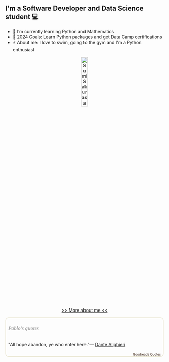 ## I'm a Software Developer and Data Science student 💻

- 🌱 I’m currently learning Python and Mathematics
- 🥅 2024 Goals: Learn Python packages and get Data Camp certifications
- ⚡ About me: I love to swim, going to the gym and I'm a Python enthusiast

<p align="center" style="margin: auto;"> 
  <img src="https://github.com/hacendaddy/hacendaddy/assets/45793792/42913cd9-a8a7-415f-b77f-9f3226115969" alt="Sumi Sakurasawa" width="20%" height="20%">
  <p align="center"><a href="https://hacendaddy.github.io/" target="_blank" rel="noopener noreferrer">>> More about me << </a></p>
    <div style="border: 2px solid #EBE8D5; border-radius:10px; padding: 0px 7px 0px 7px;"><h3 style=""><a href="https://www.goodreads.com/user/show/109932449-pablo" style="text-decoration: none;color:#aaa;font-family:georgia,serif;font-style:italic;" rel="nofollow">Pablo’s quotes</a></h3><br/><div id="gr_quote_body">&quot;All hope abandon, ye who enter here.&quot;&mdash; <a title="Dante Alighieri quotes" href="https://www.goodreads.com/author/quotes/5031312.Dante_Alighieri">Dante Alighieri</a><br/><br/></div><script src="https://www.goodreads.com/quotes/widget/109932449-pablo?v=2" type="text/javascript"></script><div style="text-align: right;"><a href="https://www.goodreads.com/quotes" style="color: #382110; text-decoration: none; font-size: 10px;" rel="nofollow">Goodreads Quotes</a></div></div>
</p>
